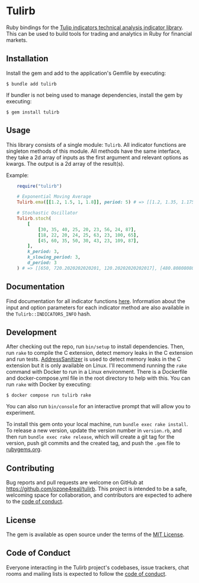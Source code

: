 # Tulirb
Ruby bindings for the [Tulip indicators technical analysis indicator library](https://tulipindicators.org/). This can be used to build tools for trading and analytics in Ruby for financial markets.

## Installation

Install the gem and add to the application's Gemfile by executing:

    $ bundle add tulirb

If bundler is not being used to manage dependencies, install the gem by executing:

    $ gem install tulirb

## Usage

This library consists of a single module: `Tulirb`. All indicator functions are singleton methods of this module. All methods have the same interface, they take a 2d array of inputs as the first argument and relevant options as kwargs. The output is a 2d array of the result(s).

Example:

```ruby
    require("tulirb")

    # Exponential Moving Average
    Tulirb.ema([[1.2, 1.5, 1, 1.8]], period: 5) # => [[1.2, 1.35, 1.175, 1.4875]]

    # Stochastic Oscillator
    Tulirb.stoch(
        [
            [30, 35, 40, 25, 20, 23, 56, 24, 87],
            [18, 22, 20, 24, 25, 63, 23, 100, 65],
            [45, 60, 35, 50, 30, 43, 23, 109, 87],
        ],
        k_period: 3,
        k_slowing_period: 3,
        d_period: 3
    ) # => [[650, 720.2020202020201, 120.20202020202017], [480.80808080808083, 690.0673400673401, 496.80134680134677]]
```

## Documentation
Find documentation for all indicator functions [here](https://www.rubydoc.info/github/ozone4real/tulirb/main/Tulirb). Information about the input and option parameters for each indicator method are also available in the `Tulirb::INDICATORS_INFO` hash.

## Development

After checking out the repo, run `bin/setup` to install dependencies. Then, run `rake` to compile the C extension, detect memory leaks in the C extension and run tests. [AddressSanitizer](https://github.com/google/sanitizers/wiki/addresssanitizer) is used to detect memory leaks in the C extension but it is only available on Linux. I'll recommend running the `rake` command with Docker to run in a Linux environment. There is a Dockerfile and docker-compose.yml file in the root directory to help with this. You can run `rake` with Docker by executing:

    $ docker compose run tulirb rake

You can also run `bin/console` for an interactive prompt that will allow you to experiment.

To install this gem onto your local machine, run `bundle exec rake install`. To release a new version, update the version number in `version.rb`, and then run `bundle exec rake release`, which will create a git tag for the version, push git commits and the created tag, and push the `.gem` file to [rubygems.org](https://rubygems.org).

## Contributing

Bug reports and pull requests are welcome on GitHub at https://github.com/ozone4real/tulirb. This project is intended to be a safe, welcoming space for collaboration, and contributors are expected to adhere to the [code of conduct](https://github.com/ozone4real/tulirb/blob/main/CODE_OF_CONDUCT.md).

## License

The gem is available as open source under the terms of the [MIT License](https://opensource.org/licenses/MIT).

## Code of Conduct

Everyone interacting in the Tulirb project's codebases, issue trackers, chat rooms and mailing lists is expected to follow the [code of conduct](https://github.com/ozone4real/tulirb/blob/main/CODE_OF_CONDUCT.md).
